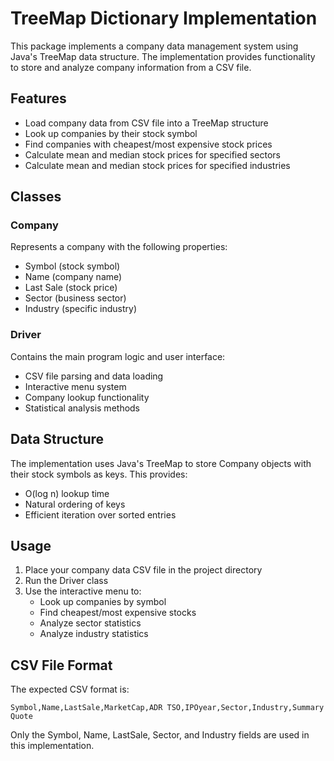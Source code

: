 # TreeMap Dictionary Implementation

This package implements a company data management system using Java's TreeMap data structure. The implementation provides functionality to store and analyze company information from a CSV file.

## Features

- Load company data from CSV file into a TreeMap structure
- Look up companies by their stock symbol
- Find companies with cheapest/most expensive stock prices
- Calculate mean and median stock prices for specified sectors
- Calculate mean and median stock prices for specified industries

## Classes

### Company

Represents a company with the following properties:

- Symbol (stock symbol)
- Name (company name)
- Last Sale (stock price)
- Sector (business sector)
- Industry (specific industry)

### Driver

Contains the main program logic and user interface:

- CSV file parsing and data loading
- Interactive menu system
- Company lookup functionality
- Statistical analysis methods

## Data Structure

The implementation uses Java's TreeMap to store Company objects with their stock symbols as keys. This provides:

- O(log n) lookup time
- Natural ordering of keys
- Efficient iteration over sorted entries

## Usage

1. Place your company data CSV file in the project directory
2. Run the Driver class
3. Use the interactive menu to:
   - Look up companies by symbol
   - Find cheapest/most expensive stocks
   - Analyze sector statistics
   - Analyze industry statistics

## CSV File Format

The expected CSV format is:

```
Symbol,Name,LastSale,MarketCap,ADR TSO,IPOyear,Sector,Industry,Summary Quote
```

Only the Symbol, Name, LastSale, Sector, and Industry fields are used in this implementation.
